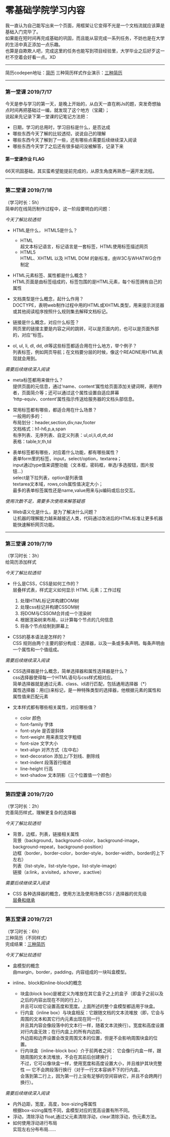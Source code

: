 # 零基础学院学习内容 
我一直认为自己能写出来一个页面，用框架让它变得不光是一个文档流就应该算是基础入门完毕了。 <br>
如果能在短时间再完成基础的巩固，而且能从容完成一系列任务，不妨也是在大学的生活中真正添加一点乐趣。 <br>
也算是自欺欺人吧，完成这里的任务也能写到项目经验里，大学毕业之后好歹这一栏不空着会好看一点。XD
***
简历codepen地址：[简历](https://codepen.io/philtiger/pen/eqYYZZ)
三种简历样式作业演示：[三种简历](https://philtiger.github.io/Baidu_webcollege_student-demo/three_style/resume.html)
***
### 第一堂课 2019/7/17
今天是参与学习的第一天，是晚上开始的，从白天一直在刷Js的题，突发奇想抽点时间再把基础过一编，就发现了这个地方（宝藏）；<br>
说起来先记录下第一堂课的记笔记方法把：
* 日期，学习的总用时，学习目标是什么，是否达成
* 哪些东西今天了解的比较透彻，说说自己的理解
* 哪些东西今天了解到了一些，还有哪些点需要后续继续深入阅读
* 哪些东西今天学了之后还有很多疑问没被解答，记录下来
#### 第一堂课作业 FLAG
66天巩固基础，其实蛮希望能提前完成的，从原生角度再熟悉一遍开发流程。
***
### 第二堂课 2019/7/18
  （学习时长：5h）<br>
简单的在线简历制作过程中，这一阶段要明白的问题：<br>

*今天了解比较透彻*

* HTML是什么， HTML5是什么？
  * HTML <br>
    超文本标记语言，标记语言是一套标签，HTML使用标签描述网页
  * HTML5 <br>
    HTML、XHTML 以及 HTML DOM 的新标准，由W3C与WHATWG合作制定
    
* HTML元素标签、属性都是什么概念？ <br>
  HTML页面是由标签组成的，标签包围的是HTML元素，每个标签拥有自己的属性
  
* 文档类型是什么概念，起什么作用？ <br>
  DOCTYPE，表明web制作过程中用的HTML或XHTML类型，用来提示浏览器或其他阅读程序按照什么规则集去解释文档标记。
  
* 链接是什么概念，对应什么标签？ <br>
  网页里的链接主要是内容之间的跳转，可以是页面内的，也可以是页面外部的，对应‘<a>’标签。
 
* ol, ul, li, dl, dd, dt等这些标签都适合用在什么地方，举个例子？ <br>
  列表标签，例如网页导航；在文档要分层的时候，像这个READNE用HTML表现就会用到。
  
*需要后续继续深入阅读*

* meta标签都用来做什么？ <br>
  提供页面的元信息，通过‘name、content’属性给页面添加关键词啊，表明作者，页面简介等；还可以通过这个属性设置自适应屏幕<br>
  ‘http-equiv、content’属性指示传送给服务器的文档头部信息。
  
* 常用标签都有哪些，都适合用在什么场景？ <br>
  一般用的多的： <br>
  布局划分：header,section,div,nav,footer <br>
  文档格式：h1-h6,p,a,span <br>
  有序列表、无序列表、自定义列表：ul,ol,li,dl,dt,dd <br>
  表格：table,tr,th,td 
  
* 表单标签都有哪些，对应着什么功能，都有哪些属性？ <br>
  表单form里的标签，input，select/option，textarea； <br>
  input通过type值来调整功能（文本框，密码框，单选/多选按钮，图片按钮...）<br>
  select是下拉列表，option是列表值 <br>
  textarea文本域，rows,cols属性值决定大小；<br>
  最多的表单标签属性还是name,value用来与js编码或后台交互。
  
*使用次数不足，需要多次使用来解答疑惑*  
* Web语义化是什么，是为了解决什么问题？ <br>
  让机器的理解能力越来越接近人类，代码通过改进后的HTML标准让更多机器能快速解析网页功能。
***
### 第三堂课 2019/7/19
  （学习时长：3h）<br>
给简历添加样式<br>

*今天了解比较透彻*

* 什么是CSS，CSS是如何工作的？ <br>
  层叠样式表，样式定义如何显示 HTML 元素；工作过程<br>
  1. 处理HTML标记并构建DOM树
  2. 处理css标记并构建CSSOM树
  3. 将DOM与CSSOM合并成一个渲染树
  4. 根据渲染树来布局，以计算每个节点的几何信息
  5. 将各个节点绘制到屏幕上
  
* CSS的基本语法是怎样的？ <br>
  CSS 规则由两个主要的部分构成：选择器，以及一条或多条声明。每条声明由一个属性和一个值组成。
  
*需要后续继续深入阅读* 

* CSS选择器是什么概念，简单选择器和属性选择器是什么？ <br>
css选择器使得每一个HTML语句与css样式相对应。<br>
简单选择器就是通过元素、class、id进行匹配，包括通用选择器（\*）<br>
属性选择器：用(\[\])来标记，是一种特殊类型的选择器，他根据元素的属性和属性值来匹配元素

* 文本样式都有哪些相关属性，对应哪些值？ <br>
  * color  颜色
  * font-family  字体
  * font-style  是否是斜体
  * font-weight  用来表现文字粗细
  * font-size  文字大小
  * text-align  对齐方式（左中右）
  * text-decoration  添加上/下划线、删除线
  * text-indent  段落首行缩进
  * line-height  行高
  * text-shadow  文本阴影（三个位置值一个颜色）
***
### 第四堂课 2019/7/20
  （学习时长：2h）<br>
完善简历样式，理解更复杂的选择器 <br>
  
*今天了解比较透彻*
  
* 背景，边框，列表，链接相关属性 <br>
  背景（background，background-color，background-image，background-repeat，background-position）<br>
  边框（border，border-color，border-style，border-width，border的上下左右）<br>
  列表（list-style，list-style-type，list-style-image）<br>
  链接（a:link，a:visited，a:hover，a:active）<br>
  
*需要后续继续深入阅读* 
  
* CSS 各种选择器的概念，使用方法及使用场景CSS / 选择器的优先级<br>
[层叠和继承](https://developer.mozilla.org/zh-CN/docs/Learn/CSS/Introduction_to_CSS/Cascade_and_inheritance)
***
### 第五堂课 2019/7/21
  （学习时长：6h）<br>
三种简历（不同样式） <br>
完成结果：[三种简历](https://philtiger.github.io/Baidu_webcollege_student-demo/three_style/resume.html)
  
*今天了解比较透彻*
  
* 盒模型的概念 <br>
  由margin，border，padding，内容组成的一块叫盒模型。
  
* inline、block和inline-block的概念 <br>
  * 块盒(block box)是被定义为堆放在其它盒子之上的盒子（即盒子之前以及之后的内容出现在不同的行上），<br>
    并且可以给它设置高度和宽度。上面所述的整个盒模型都适用于块盒。
  * 行内盒（inline box）与块盒相反：它跟随文档的文本流堆放（即，它会与周围的文本和其它行内元素出现在同一行，<br>
    并且其内容会像段落中的文本行一样，随着文本流换行）。宽度和高度设置对行内盒无效；在行内盒上的所有内边距、<br>
    外边距和边界设置会改变周围文本的位置，但是不会影响周围块盒的位置。 
  * 行内块盒（inline-block box）介于前两者之间： 它会像行内盒一样，跟随周围的文本流堆放，不会在其前后创建换行；<br>
    不过，它可以像块盒一样，使用宽度和高度设置大小，并且维护其块完整性 — 它不会跨段落行换行（对于一行文本容纳不下的行内盒，<br>
    会落到第二行上，因为第一行上没有足够的空间容纳它，并且不会跨两行换行）。
    
*需要后续继续深入阅读*

* 内外边距，宽度，高度，box-sizing等属性 <br>
  根据box-sizing属性不同，盒模型对应的宽高设置有所不同。
* 浮动，清除浮动
  float,通过父元素清除浮动，clear清除浮动，伪元素方法。
* 如何使用浮动进行布局  
  实现左右分布布局……

